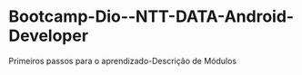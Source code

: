 # Bootcamp-Dio--NTT-DATA-Android-Developer
Primeiros passos para o aprendizado-Descrição de Módulos
